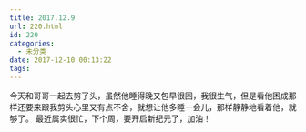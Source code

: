 ```yaml
---
title: 2017.12.9
url: 220.html
id: 220
categories:
  - 未分类
date: 2017-12-10 00:13:22
tags:
---
```


今天和哥哥一起去剪了头，虽然他睡得晚又包早很困，我很生气，但是看他困成那样还要来跟我剪头心里又有点不舍，就想让他多睡一会儿，那样静静地看着他，就够了。 最近属实很忙，下个周，要开启新纪元了，加油！